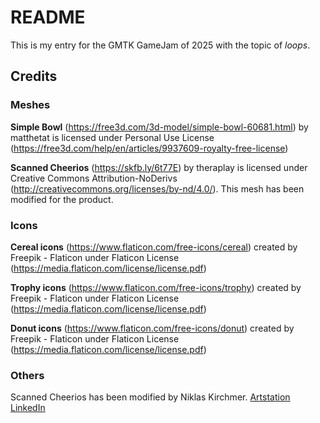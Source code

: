 # README
This is my entry for the GMTK GameJam of 2025 with the topic of *loops*.

## Credits
### Meshes
**Simple Bowl** (https://free3d.com/3d-model/simple-bowl-60681.html) by matthetat is licensed under Personal Use License (https://free3d.com/help/en/articles/9937609-royalty-free-license)

**Scanned Cheerios** (https://skfb.ly/6t77E) by theraplay is licensed under Creative Commons Attribution-NoDerivs (http://creativecommons.org/licenses/by-nd/4.0/). This mesh has been modified for the product.

### Icons
**Cereal icons** (https://www.flaticon.com/free-icons/cereal) created by Freepik - Flaticon under Flaticon License (https://media.flaticon.com/license/license.pdf)

**Trophy icons** (https://www.flaticon.com/free-icons/trophy) created by Freepik - Flaticon under Flaticon License (https://media.flaticon.com/license/license.pdf)

**Donut icons** (https://www.flaticon.com/free-icons/donut) created by Freepik - Flaticon under Flaticon License (https://media.flaticon.com/license/license.pdf)

### Others
Scanned Cheerios has been modified by Niklas Kirchmer.
[Artstation](https://www.artstation.com/niklaskirchmer)
[LinkedIn](https://www.linkedin.com/in/niklas-kirchmer)